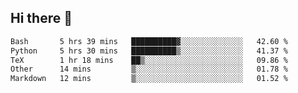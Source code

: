 ## Hi there 👋

<!--START_SECTION:waka-->

```txt
Bash       5 hrs 39 mins   ██████████▓░░░░░░░░░░░░░░   42.60 %
Python     5 hrs 30 mins   ██████████▒░░░░░░░░░░░░░░   41.37 %
TeX        1 hr 18 mins    ██▒░░░░░░░░░░░░░░░░░░░░░░   09.86 %
Other      14 mins         ▒░░░░░░░░░░░░░░░░░░░░░░░░   01.78 %
Markdown   12 mins         ▒░░░░░░░░░░░░░░░░░░░░░░░░   01.52 %
```

<!--END_SECTION:waka-->

<!--
**OliverShang/OliverShang** is a ✨ _special_ ✨ repository because its `README.md` (this file) appears on your GitHub profile.

Here are some ideas to get you started:

- 🔭 I’m currently working on ...
- 🌱 I’m currently learning ...
- 👯 I’m looking to collaborate on ...
- 🤔 I’m looking for help with ...
- 💬 Ask me about ...
- 📫 How to reach me: ...
- 😄 Pronouns: ...
- ⚡ Fun fact: ...
-->
